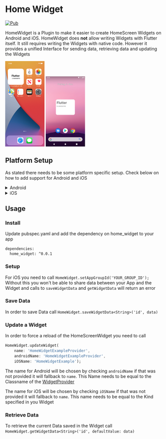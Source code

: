 # Home Widget

[![Pub](https://img.shields.io/pub/v/home_widget.svg)](https://pub.dartlang.org/packages/home_widget)

HomeWidget is a Plugin to make it easier to create HomeScreen Widgets on Android and iOS.
HomeWidget does **not** allow writing Widgets with Flutter itself. It still requires writing the Widgets with native code. However it provides a unified Interface for sending data, retrieving data and updating the Widgets

<img src=".github/assets/demo_ios.png?raw=true" width="25%">
<img src=".github/assets/demo_android.png?raw=true" width="25%">

## Platform Setup
As stated there needs to be some platform specific setup. Check below on how to add support for Android and iOS

<details><summary>Android</summary>

### Create Widget Layout inside `android/app/res/layout`

### Create Widget Configuration into `android/app/res/xml`
```xml
<?xml version="1.0" encoding="utf-8"?>
<appwidget-provider xmlns:android="http://schemas.android.com/apk/res/android"
    android:minWidth="40dp"
    android:minHeight="40dp"
    android:updatePeriodMillis="86400000"
    android:initialLayout="@layout/example_layout"
    android:resizeMode="horizontal|vertical"
    android:widgetCategory="home_screen">
</appwidget-provider>
```

### Add WidgetReceiver to AndroidManifest
```xml
<receiver android:name="HomeWidgetExampleProvider" >
    <intent-filter>
        <action android:name="android.appwidget.action.APPWIDGET_UPDATE" />
    </intent-filter>
    <meta-data android:name="android.appwidget.provider"
        android:resource="@xml/home_widget_example" />
</receiver>
```

### Write your WidgetProvider
For convenience you can extend from [HomeWidgetProvider](android/src/main/kotlin/es.antonborri/home_widget/HomeWidgetProvider.kt) which gives you access to a SharedPreferences Object with the Data in the `onUpdate` method.
If you don't want to use the convenience Method you can access the Data using
```kotlin
import es.antonborri.home_widget.HomeWidgetPlugin
...
HomeWidgetPlugin.getData(context)
```
which will give you access to the same SharedPreferences

### More Information
For more Information on how to create and configure Android Widgets checkout (https://developer.android.com/guide/topics/appwidgets)[this guide] on the Android Developers Page.

</details>

<details><summary>iOS</summary>

### Add a Widget to your App in Xcode
Add a widget extension by going `File > Target > Widget Extension`

![Widget Extension](https://github.com/ABausG/home_widget/blob/main/.github/assets/widget_extension.png?raw=true)


### Add GroupId
You need to add a groupId to the App and the Widget Extension

**Note: in order to add groupIds you need a paid Apple Developer Account**

Go to your [Apple Developer Account](https://developer.apple.com/account/resources/identifiers/list/applicationGroup) and add a new group
Add this group to you Runner and the Widget Extension inside XCode `Signing & Capabilities > App Groups > +`

![Build Targets](https://github.com/ABausG/home_widget/blob/main/.github/assets/target.png?raw=true)

(To swap between your App and the Extension change the Target)

### Sync CFBundleVersion (optional)
This step is optional, this will sync the widget extension build version with your app version so you don't get warnings of mismatch version from App Store Connect when uploading your app.

![Build Phases](https://github.com/ABausG/home_widget/blob/main/.github/assets/build_phases.png?raw=true)

In your Runner (app) target go to `Build Phases > + > New Run Script Phase` and add the following script:
```bash
generatedPath="$SRCROOT/Flutter/Generated.xcconfig"
versionNumber=$(grep FLUTTER_BUILD_NAME $generatedPath | cut -d '=' -f2)
buildNumber=$(grep FLUTTER_BUILD_NUMBER $generatedPath | cut -d '=' -f2)
/usr/libexec/PlistBuddy -c "Set :CFBundleVersion $buildNumber" "$SRCROOT/HomeExampleWidget/Info.plist"
/usr/libexec/PlistBuddy -c "Set :CFBundleShortVersionString $versionNumber" "$SRCROOT/HomeExampleWidget/Info.plist"
```

Replace `HomeExampleWidget` with the name of the widget extension folder that you have created.


### Write your Widget
Check the [Example App](example/ios/HomeWidgetExample/HomeWidgetExample.swift) for an Implementation of a Widget
A more detailed overview on how to write Widgets for iOS 14 can fbe found on the [Apple Developer documentation](https://developer.apple.com/documentation/swiftui/widget)
In order to access the Data send with Flutter can be access with
```swift
let data = UserDefaults.init(suiteName:"YOUR_GROUP_ID")
```
</details>

## Usage

### Install
Update pubspec.yaml and add the dependency on home_widget to your app
```
dependencies:
  home_widget: ^0.0.1
```

### Setup
For iOS you need to call `HomeWidget.setAppGroupId('YOUR_GROUP_ID');`
Without this you won't be able to share data between your App and the Widget and calls to `saveWidgetData` and `getWidgetData` will return an error

### Save Data
In order to save Data call `HomeWidget.saveWidgetData<String>('id', data)`

### Update a Widget
In order to force a reload of the HomeScreenWidget you need to call
```dart
HomeWidget.updateWidget(
    name: 'HomeWidgetExampleProvider',
    androidName: 'HomeWidgetExampleProvider',
    iOSName: 'HomeWidgetExample');
```

The name for Android will be chosen by checking `androidName` if that was not provided it will fallback to `name`.
This Name needs to be equal to the Classname of the [WidgetProvider](#-write-your-widgetprovider)

The name for iOS will be chosen by checking `iOSName` if that was not provided it will fallback to `name`.
This name needs to be equal to the Kind specified in you Widget

### Retrieve Data
To retrieve the current Data saved in the Widget call `HomeWidget.getWidgetData<String>('id', defaultValue: data)`

